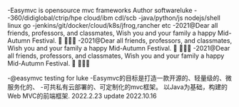 -Easymvc is opensource mvc frameworks
Author softwareluke
--360/didiglobal/ctrip/hpe cloud/ibm cdl/scb
-java/python/js nodejs/shell linux go
-jenkins/git/docker/cloud/k8s/jfrog,rancher etc
-2021@Dear all friends, professors, and classmates, Wish you and your family a happy Mid-Autumn Festival. 🥮 🧚‍♀️🐰
-2021@Dear all friends, professors, and classmates, Wish you and your family a happy Mid-Autumn Festival. 🥮 🧚‍♀️🐰
-2021@Dear all friends, professors, and classmates, Wish you and your family a happy Mid-Autumn Festival. 🥮 🧚‍♀️🐰

-@easymvc testing for luke
-Easymvc的目标是打造一款开源的、轻量级的、微服务化的、
-可共私有云部署的、可定制化的mvc框架。 以Java为基础，构建的Web MVC的前端框架.
2022.2.23 update
2022.10.16
